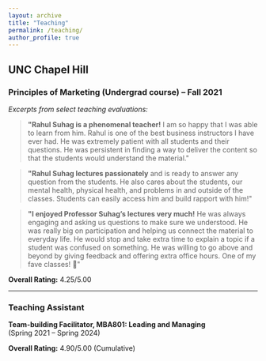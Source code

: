 ```yaml
---
layout: archive
title: "Teaching"
permalink: /teaching/
author_profile: true
---
```


## UNC Chapel Hill

### Principles of Marketing (Undergrad course) – Fall 2021

*Excerpts from select teaching evaluations:*

> **"Rahul Suhag is a phenomenal teacher!** I am so happy that I was able to learn from him. Rahul is one of the best business instructors I have ever had. He was extremely patient with all students and their questions. He was persistent in finding a way to deliver the content so that the students would understand the material."

> **"Rahul Suhag lectures passionately** and is ready to answer any question from the students. He also cares about the students, our mental health, physical health, and problems in and outside of the classes. Students can easily access him and build rapport with him!"

> **"I enjoyed Professor Suhag’s lectures very much!** He was always engaging and asking us questions to make sure we understood. He was really big on participation and helping us connect the material to everyday life. He would stop and take extra time to explain a topic if a student was confused on something. He was willing to go above and beyond by giving feedback and offering extra office hours. One of my fave classes! 🙂"

**Overall Rating:** 4.25/5.00

---

### Teaching Assistant

**Team-building Facilitator, MBA801: Leading and Managing**  
(Spring 2021 – Spring 2024)

**Overall Rating:** 4.90/5.00 (Cumulative)

